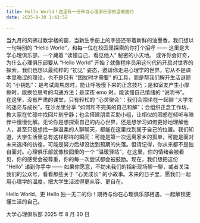 ```yaml
---
title: Hello World！这里有一份来自心理俱乐部的温暖邀约
date: 2025-8-30 1:43:52

---
```

当九月的风拂过教学楼的窗，当新生手册上的字迹还带着新鲜的油墨香，我们想以一句特别的 “Hello World”，和每一位在校园里探索的你打个招呼 —— 这里是大学心理俱乐部，一个藏着 “读懂自己、看见他人” 秘密的小天地。
​
或许你会好奇，为什么心理俱乐部要从 “Hello World” 开始？就像程序员用这句代码开启对世界的探索，我们也想以最纯粹的 “初见” 姿态，邀请你走进心理学的世界。它从不是课本里晦涩的理论，也不是只有 “困扰时才需要” 的工具，而是帮我们解开生活谜题的 “小钥匙”：是考试周焦虑时，能让呼吸慢下来的正念技巧；是和室友产生小摩擦时，能换位思考的沟通方法；是深夜 emo 时，能读懂自己情绪的 “说明书”。
​
在这里，没有严肃的课堂，只有轻松的 “心灵聚会”：我们会围坐在一起聊 “大学生的迷茫与成长”，在沙龙里分享 “如何和不完美的自己和解”；会组织正念工作坊，教大家在忙碌中找回片刻宁静；也会搭建朋辈互助小组，让相似的困惑在倾听与陪伴中慢慢化解。无论你是想探索自己的内心世界，还是想学习如何更好地理解他人，甚至只是想找一群温柔的人聊聊天，都能在这里找到属于自己的位置。
​
我们知道，大学生活里总有这样那样的瞬间：可能是第一次远离家乡的孤单，可能是面对未来选择的彷徨，可能是努力后却没达到预期的失落。但请记得，你从来都不是独自面对。心理俱乐部就像校园里的一个 “温暖驿站”，在这里，你的情绪会被看见，你的感受会被尊重，你的每一次尝试都会被鼓励。​
现在，我们想把这份 “Hello” 递到你手中 —— 如果你愿意，不妨来我们的招新现场聊一聊，或者关注我们的公众号，看看那些关于 “心灵成长” 的小故事。未来的日子里，愿我们一起用心理学的温度，把大学生活过得更从容、更自在。​

Hello World，更 Hello 独一无二的你！期待与你在心理俱乐部相遇，一起解锁更懂生活的自己。​


大学心理俱乐部​
2025 年 8 月 30 日